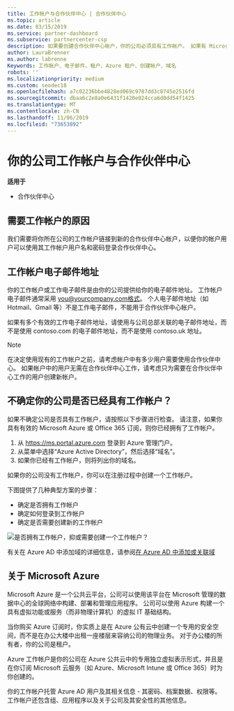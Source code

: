 ```yaml
---
title: 工作帐户与合作伙伴中心 | 合作伙伴中心
ms.topic: article
ms.date: 03/15/2019
ms.service: partner-dashboard
ms.subservice: partnercenter-csp
description: 如果要创建合作伙伴中心帐户，你的公司必须具有工作帐户。 如果有 Microsoft Azure 或 Office 365 的有效订阅，则已有一个工作帐户。
author: LauraBrenner
ms.author: labrenne
Keywords: 工作帐户、电子邮件、租户、Azure 租户、创建帐户、域名
robots: ''
ms.localizationpriority: medium
ms.custom: seodec18
ms.openlocfilehash: a7c02236bbe4828ed069c9787dd3c8745e2516fd
ms.sourcegitcommit: dbaa6c2e8a0e6431f1420e024cca6d0dd54f1425
ms.translationtype: MT
ms.contentlocale: zh-CN
ms.lasthandoff: 11/06/2019
ms.locfileid: "73653892"
---
```

# <a name="your-company-work-account-and-partner-center"></a>你的公司工作帐户与合作伙伴中心  

**适用于**

-  合作伙伴中心

## <a name="why-you-need-a-work-account"></a>需要工作帐户的原因

我们需要将你所在公司的工作帐户链接到新的合作伙伴中心帐户，以便你的帐户用户可以使用其工作帐户用户名和密码登录合作伙伴中心。

## <a name="the-work-account-email-address"></a>工作帐户电子邮件地址

你的工作帐户或工作电子邮件是由你的公司提供给你的电子邮件地址。 工作帐户电子邮件通常采用 you@yourcompany.com格式。 个人电子邮件地址（如 Hotmail、Gmail 等）不是工作电子邮件，不能用于合作伙伴中心帐户。 

如果有多个有效的工作电子邮件地址，请使用与公司总部关联的电子邮件地址，而不是使用 contoso.com 的电子邮件地址，而不是使用 contoso.uk 地址。

> [!NOTE]  
>  在决定使用现有的工作帐户之前，请考虑帐户中有多少用户需要使用合作伙伴中心。 如果帐户中的用户无需在合作伙伴中心工作，请考虑只为需要在合作伙伴中心工作的用户创建新帐户。


## <a name="not-sure-if-your-company-already-has-a-work-account"></a>不确定你的公司是否已经具有工作帐户？

如果不确定公司是否具有工作帐户，请按照以下步骤进行检查。 请注意，如果你具有有效的 Microsoft Azure 或 Office 365 订阅，则你已经拥有了工作帐户。

1.  从 https://ms.portal.azure.com 登录到 Azure 管理门户。
2.  从菜单中选择“Azure Active Directory”，然后选择“域名”。
3.  如果你已经有工作帐户，则将列出你的域名。

如果你的公司没有工作帐户，你可以在注册过程中创建一个工作帐户。

下图提供了几种典型方案的步骤：

- 确定是否拥有工作帐户 
- 确定如何登录到工作帐户 
- 确定是否需要创建新的工作帐户


![是否拥有工作帐户，抑或需要创建一个工作帐户？](images/onboardingAADFlow.png)

有关在 Azure AD 中添加域的详细信息，请参阅[在 Azure AD 中添加或关联域](https://docs.microsoft.com/azure/active-directory/active-directory-add-domain)

## <a name="about-microsoft-azure"></a>关于 Microsoft Azure

Microsoft Azure 是一个公共云平台，公司可以使用该平台在 Microsoft 管理的数据中心的全球网络中构建、部署和管理应用程序。 公司可以使用 Azure 构建一个具有虚拟功能或服务（而非物理计算机）的虚拟 IT 基础结构。 

当你购买 Azure 订阅时，你实质上是在 Azure 公有云中创建一个专用的安全空间，而不是在办公大楼中出租一座楼层来容纳公司的物理业务。 对于办公楼的所有者，你的公司是租户。 

Azure 工作帐户是你的公司在 Azure 公共云中的专用独立虚拟表示形式，并且是在你订阅 Microsoft 云服务（如 Azure、Microsoft Intune 或 Office 365）时为你创建的。 

你的工作帐户托管 Azure AD 用户及其相关信息 - 其密码、档案数据、权限等。 工作帐户还包含组、应用程序以及关于公司及其安全性的其他信息。 

